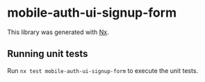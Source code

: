 # mobile-auth-ui-signup-form

This library was generated with [Nx](https://nx.dev).

## Running unit tests

Run `nx test mobile-auth-ui-signup-form` to execute the unit tests.
